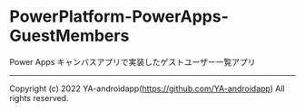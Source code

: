 # PowerPlatform-PowerApps-GuestMembers

Power Apps キャンバスアプリで実装したゲストユーザー一覧アプリ

---

Copyright (c) 2022 YA-androidapp(https://github.com/YA-androidapp) All rights reserved.
